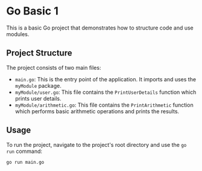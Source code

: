 # Go Basic 1

This is a basic Go project that demonstrates how to structure code and use modules.

## Project Structure

The project consists of two main files:

- `main.go`: This is the entry point of the application. It imports and uses the `myModule` package.
- `myModule/user.go`: This file contains the `PrintUserDetails` function which prints user details.
- `myModule/arithmetic.go`: This file contains the `PrintArithmetic` function which performs basic arithmetic operations and prints the results.


## Usage

To run the project, navigate to the project's root directory and use the `go run` command:

```bash
go run main.go